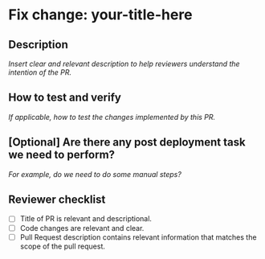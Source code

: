 <!--
    // jscpd:ignore-start
    (this is a comment and will be ignored by the markdown processor).
     PR-s that are still WIP should be drafts until the PR is ready for review.

     Please adhere to these best practices when creating a PR:
     - Use sensible commit messages adhering to conventional commits
     - Keep the scope and amount of changes in PR as small as possible
     - Describe how you have tested the change, and how this can be tested after the change.

     Thanks to Forem for insperation for this template: https://github.com/forem/forem/blob/main/.github/PULL_REQUEST_TEMPLATE.md?plain=1
-->

# Fix change: your-title-here

## Description

_Insert clear and relevant description to help reviewers understand the intention of the PR._

## How to test and verify

_If applicable, how to test the changes implemented by this PR._

## [Optional] Are there any post deployment task we need to perform?

_For example, do we need to do some manual steps?_

<!--
  This next portion is used by the reviewer
-->

## Reviewer checklist

- [ ] Title of PR is relevant and descriptional.
- [ ] Code changes are relevant and clear.
- [ ] Pull Request description contains relevant information that matches the scope of the pull request.
<!--
// jscpd:ignore-end
-->
